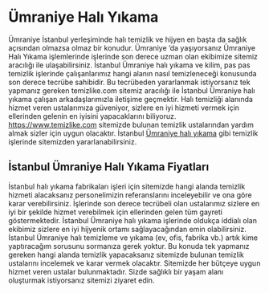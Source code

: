 # Ümraniye Halı Yıkama
Ümraniye İstanbul yerleşiminde halı temizlik ve hijyen en başta da sağlık açısından olmazsa olmaz bir konudur. Ümraniye ’da yaşıyorsanız Ümraniye Halı Yıkama işlemlerinde işlerinde son derece uzman olan ekibimize sitemiz aracılığı ile ulaşabilirsiniz. İstanbul Ümraniye halı yıkama ve kilim, pas pas temizlik işlerinde çalışanlarımız hangi alanın nasıl temizleneceği konusunda son derece tecrübe sahibidir. Bu tecrübeden yararlanmak istiyorsanız tek yapmanız gereken temizlike.com sitemiz aracılığı ile İstanbul Ümraniye halı yıkama çalışan arkadaşlarımızla iletişime geçmektir. Halı temizliği alanında hizmet veren ustalarımıza güveniyor, sizlere en iyi hizmeti vermek için ellerinden gelenin en iyisini yapacaklarını biliyoruz.
https://www.temizlike.com sitemizde bulunan temizlik ustalarından yardım almak sizler için uygun olacaktır. İstanbul [Ümraniye halı yıkama](https://www.temizlike.com/umraniye/)  gibi temizlik işlerinde sitemizden yararlanabilirsiniz.

##  İstanbul Ümraniye Halı Yıkama Fiyatları

İstanbul halı yıkama fabrikaları işleri için sitemizde hangi alanda temizlik hizmeti alacaksanız personelimizin referanslarını inceleyebilir ve ona göre karar verebilirsiniz. İşlerinde son derece tecrübeli olan ustalarımız sizlere en iyi bir şekilde hizmet verebilmek için ellerinden gelen tüm gayreti göstermektedir. İstanbul Ümraniye halı yıkama işlerinde oldukça iddialı olan ekibimiz sizlere en iyi hijyenik ortamı sağlayacağından emin olabilirsiniz.
İstanbul Ümraniye halı temizleme ve yıkama (ev, ofis, fabrika vb.) artık kime yaptıracağım sorusunu sormanıza gerek yoktur. Bu konuda tek yapmanız gereken hangi alanda temizlik yapacaksanız sitemizde bulunan temizlik ustalarını incelemek ve karar vermek olacaktır. Sitemizde her bütçeye uygun hizmet veren ustalar bulunmaktadır. Sizde sağlıklı bir yaşam alanı oluşturmak istiyorsanız sitemizi ziyaret edin.
